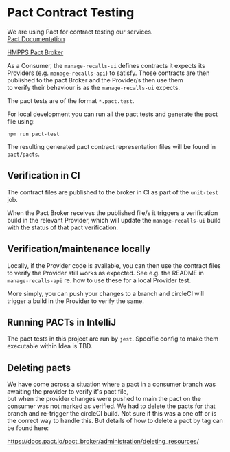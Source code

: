 # Pact Contract Testing

We are using Pact for contract testing our services.  
[Pact Documentation](https://pact.io/)

[HMPPS Pact Broker](https://pact-broker-prod.apps.live-1.cloud-platform.service.justice.gov.uk/)

As a Consumer, the `manage-recalls-ui` defines contracts it expects its Providers 
(e.g. `manage-recalls-api`) to satisfy.
Those contracts are then published to the pact Broker and the Provider/s then use them  
to verify their behaviour is as the  `manage-recalls-ui` expects.

The pact tests are of the format `*.pact.test`.

For local development you can run all the pact tests and generate the pact file using:

```npm run pact-test```

The resulting generated pact contract representation files will be found 
in `pact/pacts`.  

## Verification in CI
The contract files are published to the broker in CI as part of the `unit-test` job. 

When the Pact Broker 
receives the published file/s it triggers a verification build in the relevant Provider, 
which will update the `manage-recalls-ui` build with the status of that pact verification.

## Verification/maintenance locally
Locally, if the Provider code is available, you can then use the contract files
to verify the Provider still works as expected.  See e.g. the README in `manage-recalls-api`
re. how to use these for a local Provider test.

More simply, you can push your changes to a branch 
and circleCI will trigger a build in the Provider to verify the same.  

## Running PACTs in IntelliJ

The pact tests in this project are run by `jest`.  Specific config to make them executable
within Idea is TBD.

## Deleting pacts

We have come across a situation where a pact in a consumer branch was awaiting the provider to verify it's pact file,   
but when the provider changes were pushed to main the pact on the consumer was not marked as verified.  We had to delete the 
pacts for that branch and re-trigger the circleCI build.  Not sure if this was a one off or is the correct way to handle this.
But details of how to delete a pact by tag can be found here:

https://docs.pact.io/pact_broker/administration/deleting_resources/